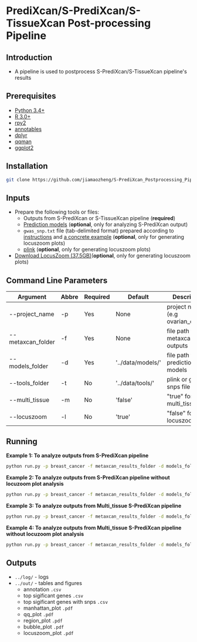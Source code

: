 # PrediXcan/S-PrediXcan/S-TissueXcan Post-processing Pipeline

## Introduction 
+ A pipeline is used to postprocess S-PrediXcan/S-TissueXcan pipeline's results 

## Prerequisites
+  [Python 3.4+](http://www.python.org/download/)
+  [R 3.0+](http://www.r-project.org/)
+  [rpy2](http://rpy2.readthedocs.io/en/version_2.7.x/)
+  [annotables](https://github.com/stephenturner/annotables#how)
+  [dplyr](https://github.com/hadley/dplyr)
+  [qqman](https://github.com/stephenturner/qqman)
+  [ggplot2](https://github.com/hadley/ggplot2)

## Installation
```bash 
git clone https://github.com/jiamaozheng/S-PrediXcan_Postprocessing_Pipeline
``` 

## Inputs     
+ Prepare the following tools or files: 
   * Outputs from S-PrediXcan or S-TissueXcan pipeline (**required**)
   * [Prediction models](http://hakyimlab.org/predictdb/) (**optional**, only for analyzing S-PrediXcan output) 
   * `gwas_snp.txt` file (tab-delimited format) prepared according to [instructions](http://genome.sph.umich.edu/wiki/LocusZoom_Standalone) and [a concrete example](https://s3.amazonaws.com/imlab-jiamaoz/shared/gwas_snp.txt) (**optional**, only for generating locuszoom plots)
   * [plink](http://pngu.mgh.harvard.edu/~purcell/plink/) (**optional**, only for generating locuszoom plots)
+ [Download LocusZoom (37.5GB)](http://genome.sph.umich.edu/wiki/LocusZoom_Standalone)(**optional**, only for generating locuszoom plots)

## Command Line Parameters 
  Argument              |  Abbre  | Required | Default         | Description  
  ----------------------| ------- | -------- | --------        | ------------------------
  --project_name	      |  -p     |   Yes    |  None           | project name (e.g ovarian_cancer)
  --metaxcan_folder     |  -f     |   Yes    |  None           | file path to metaxcan outputs
  --models_folder       |  -d     |   Yes    |'../data/models/'| file path to prediction models
  --tools_folder        |  -t     |   No     |'../data/tools/' | plink or gwas snps file 
  --multi_tissue        |  -m     |   No     |  'false'        | "true" for multi_tissue
  --locuszoom           |  -l     |   No     |  'true'         | "false" for not locuszoom

## Running  
**Example 1: To analyze outputs from S-PrediXcan pipeline**
 ```bash 
 python run.py -p breast_cancer -f metaxcan_results_folder -d models_folder 
 ``` 

**Example 2: To analyze outputs from S-PrediXcan pipeline without locuzoom plot analysis**
 ```bash 
 python run.py -p breast_cancer -f metaxcan_results_folder -d models_folder -l false  
 ``` 

**Example 3: To analyze outputs from Multi_tissue S-PrediXcan pipeline**
 ```bash 
 python run.py -p breast_cancer -f metaxcan_results_folder -d models_folder -m true 
 ``` 

**Example 4: To analyze outputs from Multi_tissue S-PrediXcan pipeline without locuzoom plot analysis**
 ```bash 
 python run.py -p breast_cancer -f metaxcan_results_folder -d models_folder -m true -l false  
 ``` 

## Outputs 
 + `../log/` - logs 
 + `../out/` - tables and figures 
    * annotation `.csv`
    * top sigificant genes `.csv`
    * top sigificant genes with snps `.csv` 
    * manhattan_plot `.pdf`
    * qq_plot `.pdf`
    * region_plot `.pdf`
    * bubble_plot `.pdf`
    * locuszoom_plot `.pdf`